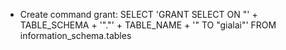 - Create command grant: SELECT 'GRANT SELECT ON "' + TABLE_SCHEMA + '"."' + TABLE_NAME + '" TO "gialai"' FROM information_schema.tables
